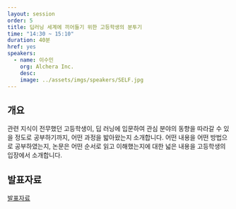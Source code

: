 ```yaml
---
layout: session
order: 5
title: 딥러닝 세계에 끼어들기 위한 고등학생의 분투기
time: "14:30 ~ 15:10"
duration: 40분
href: yes
speakers:
  - name: 이수민
    org: Alchera Inc.
    desc:
    image: ../assets/imgs/speakers/SELF.jpg
---
```

## 개요
관련 지식이 전무했던 고등학생이, 딥 러닝에 입문하여 관심 분야의 동향을 따라갈 수 있을 정도로 공부하기까지, 어떤 과정을 밟아왔는지 소개합니다.
어떤 내용을 어떤 방법으로 공부하였는지, 논문은 어떤 순서로 읽고 이해했는지에 대한 넓은 내용을 고등학생의 입장에서 소개합니다.

## 발표자료
<a class="btn btn-primary" href="https://www.slideshare.net/UbuntuKorea/ss-122568570" role="button"><i class="fas fa-paperclip"></i> 발표자료</a>

